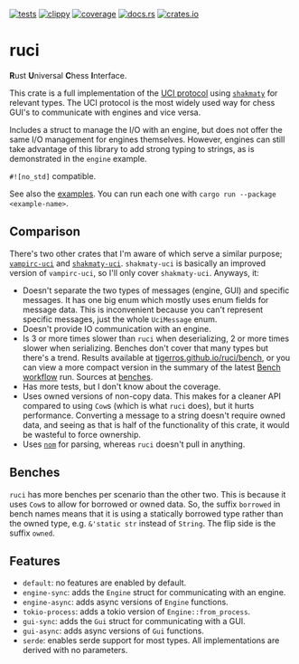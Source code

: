 [![tests](https://img.shields.io/github/actions/workflow/status/tigerros/ruci/test.yml?label=tests)](https://github.com/tigerros/ruci/actions/workflows/test.yml)
[![clippy](https://img.shields.io/github/actions/workflow/status/tigerros/ruci/clippy.yml?label=clippy)](https://github.com/tigerros/ruci/actions/workflows/clippy.yml)
[![coverage](https://img.shields.io/codecov/c/gh/tigerros/ruci)](https://app.codecov.io/gh/tigerros/ruci/)
[![docs.rs](https://img.shields.io/docsrs/ruci?logo=docs.rs&label=docs.rs)](https://docs.rs/ruci/)
[![crates.io](https://img.shields.io/crates/v/ruci?logo=rust)](https://crates.io/crates/ruci)

# ruci
**R**ust **U**niversal **C**hess **I**nterface.

This crate is a full implementation of the [UCI protocol](https://backscattering.de/chess/uci) using [`shakmaty`](https://crates.io/crates/shakmaty) for relevant types.
The UCI protocol is the most widely used way for chess GUI's to communicate with engines and vice versa.

Includes a struct to manage the I/O with an engine, but does not offer the same I/O management for engines themselves.
However, engines can still take advantage of this library to add strong typing to strings, as is demonstrated in the `engine` example.

`#![no_std]` compatible.

See also the [examples](https://github.com/tigerros/ruci/tree/master/examples).
You can run each one with `cargo run --package <example-name>`.

## Comparison
There's two other crates that I'm aware of which serve a similar purpose; [`vampirc-uci`](https://crates.io/crates/vampirc-uci) and [`shakmaty-uci`](https://crates.io/crates/shakmaty-uci).
`shakmaty-uci` is basically an improved version of `vampirc-uci`, so I'll only cover `shakmaty-uci`. Anyways, it:

- Doesn't separate the two types of messages (engine, GUI) and specific messages. It has one big enum which mostly uses enum fields for message data. This is inconvenient because you can't represent specific messages, just the whole `UciMessage` enum.
- Doesn't provide IO communication with an engine.
- Is 3 or more times slower than `ruci` when deserializing, 2 or more times slower when serializing. Benches don't cover that many types but there's a trend. Results available at [tigerros.github.io/ruci/bench](https://tigerros.github.io/ruci/bench), or you can view a more compact version in the summary of the latest [Bench workflow](https://github.com/tigerros/ruci/actions/workflows/bench.yml) run. Sources at [benches](https://github.com/tigerros/ruci/tree/master/benches).
- Has more tests, but I don't know about the coverage.
- Uses owned versions of non-copy data. This makes for a cleaner API compared to using `Cow`s (which is what `ruci` does), but it hurts performance. Converting a message to a string doesn't require owned data, and seeing as that is half of the functionality of this crate, it would be wasteful to force ownership.
- Uses [`nom`](https://crates.io/crates/nom) for parsing, whereas `ruci` doesn't pull in anything.

## Benches
`ruci` has more benches per scenario than the other two. This is because it uses `Cow`s to allow for borrowed or owned data. So, the suffix `borrowed` in bench names means that it is using a statically borrowed type rather than the owned type, e.g. `&'static str` instead of `String`. The flip side is the suffix `owned`.

## Features
- `default`: no features are enabled by default.
- `engine-sync`: adds the `Engine` struct for communicating with an engine.
- `engine-async`: adds async versions of `Engine` functions.
- `tokio-process`: adds a tokio version of `Engine::from_process`.
- `gui-sync`: adds the `Gui` struct for communicating with a GUI.
- `gui-async`: adds async versions of `Gui` functions.
- `serde`: enables serde support for most types. All implementations are derived with no parameters.
